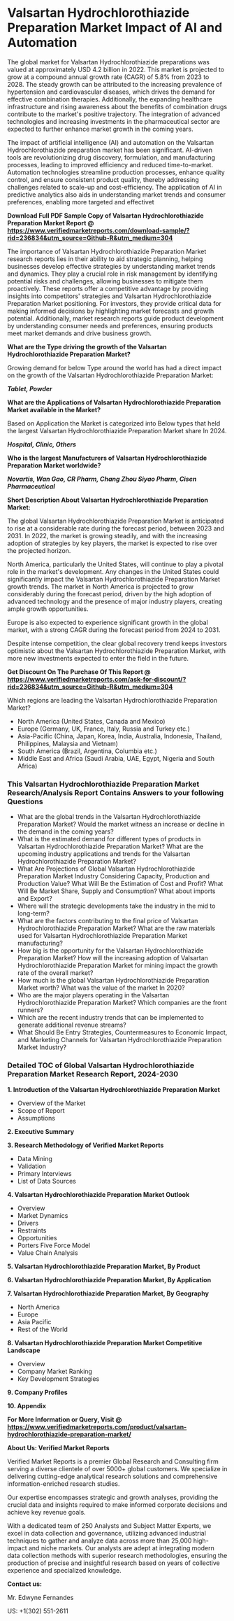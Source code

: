 <meta name="title" content="Global Valsartan Hydrochlorothiazide Preparation Market Impact of AI and Automation"><meta name="description" content="The global market for Valsartan Hydrochlorothiazide preparations was valued at approximately USD 4.2 billion in 2022. This market is projected to grow at a compound an"><meta name="title" content="Valsartan Hydrochlorothiazide Preparation Market Size, Share, Scope, Trends, Growth, Opportunities, Analysis, Forecast"><h1>Valsartan Hydrochlorothiazide Preparation Market Impact of AI and Automation</h1><p>The global market for Valsartan Hydrochlorothiazide preparations was valued at approximately USD 4.2 billion in 2022. This market is projected to grow at a compound annual growth rate (CAGR) of 5.8% from 2023 to 2028. The steady growth can be attributed to the increasing prevalence of hypertension and cardiovascular diseases, which drives the demand for effective combination therapies. Additionally, the expanding healthcare infrastructure and rising awareness about the benefits of combination drugs contribute to the market's positive trajectory. The integration of advanced technologies and increasing investments in the pharmaceutical sector are expected to further enhance market growth in the coming years.</p><p>The impact of artificial intelligence (AI) and automation on the Valsartan Hydrochlorothiazide preparation market has been significant. AI-driven tools are revolutionizing drug discovery, formulation, and manufacturing processes, leading to improved efficiency and reduced time-to-market. Automation technologies streamline production processes, enhance quality control, and ensure consistent product quality, thereby addressing challenges related to scale-up and cost-efficiency. The application of AI in predictive analytics also aids in understanding market trends and consumer preferences, enabling more targeted and effectivet</p><p id="" class=""><strong>Download Full PDF Sample Copy of Valsartan Hydrochlorothiazide Preparation Market Report @ <a href="https://www.verifiedmarketreports.com/download-sample/?rid=236834&utm_source=Github-R&utm_medium=304" target="_blank">https://www.verifiedmarketreports.com/download-sample/?rid=236834&utm_source=Github-R&utm_medium=304</a></strong></p><p>The importance of&nbsp;Valsartan Hydrochlorothiazide Preparation Market research reports lies in their ability to aid strategic planning, helping businesses develop effective strategies by understanding market trends and dynamics. They play a crucial role in risk management by identifying potential risks and challenges, allowing businesses to mitigate them proactively. These reports offer a competitive advantage by providing insights into competitors' strategies and Valsartan Hydrochlorothiazide Preparation Market positioning. For investors, they provide critical data for making informed decisions by highlighting market forecasts and growth potential. Additionally, market research reports guide product development by understanding consumer needs and preferences, ensuring products meet market demands and drive business growth.</p><p><strong>What are the&nbsp;Type driving the growth of the Valsartan Hydrochlorothiazide Preparation Market?</strong></p><p id="" class="">Growing demand for below Type around the world has had a direct impact on the growth of the Valsartan Hydrochlorothiazide Preparation Market:</p><em><strong>Tablet, Powder</strong></em></p><strong>What are the&nbsp;Applications&nbsp;of Valsartan Hydrochlorothiazide Preparation Market available in the Market?</strong></p><p id="" class="">Based on Application the Market is categorized into Below types that held the largest Valsartan Hydrochlorothiazide Preparation Market share In 2024.</p><em><strong>Hospital, Clinic, Others</strong></em></p><strong>Who is the largest Manufacturers of Valsartan Hydrochlorothiazide Preparation Market worldwide?</strong></p><p><em><strong>Novartis, Wan Gao, CR Pharm, Chang Zhou Siyao Pharm, Cisen Pharmaceutical</strong></em></p><p id="" class=""><strong>Short Description About Valsartan Hydrochlorothiazide Preparation Market:</strong></p><p>The global Valsartan Hydrochlorothiazide Preparation Market is anticipated to rise at a considerable rate during the forecast period, between 2023 and 2031. In 2022, the market is growing steadily, and with the increasing adoption of strategies by key players, the market is expected to rise over the projected horizon.</p><p>North America, particularly the United States, will continue to play a pivotal role in the market's development. Any changes in the United States could significantly impact the Valsartan Hydrochlorothiazide Preparation Market growth trends. The market in North America is projected to grow considerably during the forecast period, driven by the high adoption of advanced technology and the presence of major industry players, creating ample growth opportunities.</p><p>Europe is also expected to experience significant growth in the global market, with a strong CAGR during the forecast period from 2024 to 2031.</p><p>Despite intense competition, the clear global recovery trend keeps investors optimistic about the Valsartan Hydrochlorothiazide Preparation Market, with more new investments expected to enter the field in the future.</p><p id="" class=""><strong>Get Discount On The Purchase Of This Report @ <a href="https://www.verifiedmarketreports.com/ask-for-discount/?rid=236834&utm_source=Github-R&utm_medium=304" target="_blank">https://www.verifiedmarketreports.com/ask-for-discount/?rid=236834&utm_source=Github-R&utm_medium=304</a></strong></p>Which regions are leading the Valsartan Hydrochlorothiazide Preparation Market?</p><ul><li>North America (United States, Canada and Mexico)</li><li>Europe (Germany, UK, France, Italy, Russia and Turkey etc.)</li><li>Asia-Pacific (China, Japan, Korea, India, Australia, Indonesia, Thailand, Philippines, Malaysia and Vietnam)</li><li>South America (Brazil, Argentina, Columbia etc.)</li><li>Middle East and Africa (Saudi Arabia, UAE, Egypt, Nigeria and South Africa)</li></ul><h3 id="" class="">This Valsartan Hydrochlorothiazide Preparation Market Research/Analysis Report Contains Answers to your following Questions</h3><ul><li>What are the global trends in the Valsartan Hydrochlorothiazide Preparation Market? Would the market witness an increase or decline in the demand in the coming years?</li><li>What is the estimated demand for different types of products in Valsartan Hydrochlorothiazide Preparation Market? What are the upcoming industry applications and trends for the Valsartan Hydrochlorothiazide Preparation Market?</li><li>What Are Projections of Global Valsartan Hydrochlorothiazide Preparation Market Industry Considering Capacity, Production and Production Value? What Will Be the Estimation of Cost and Profit? What Will Be Market Share, Supply and Consumption? What about imports and Export?</li><li>Where will the strategic developments take the industry in the mid to long-term?</li><li>What are the factors contributing to the final price of Valsartan Hydrochlorothiazide Preparation Market? What are the raw materials used for Valsartan Hydrochlorothiazide Preparation Market manufacturing?</li><li>How big is the opportunity for the Valsartan Hydrochlorothiazide Preparation Market? How will the increasing adoption of Valsartan Hydrochlorothiazide Preparation Market for mining impact the growth rate of the overall market?</li><li>How much is the global Valsartan Hydrochlorothiazide Preparation Market worth? What was the value of the market In 2020?</li><li>Who are the major players operating in the Valsartan Hydrochlorothiazide Preparation Market? Which companies are the front runners?</li><li>Which are the recent industry trends that can be implemented to generate additional revenue streams?</li><li>What Should Be Entry Strategies, Countermeasures to Economic Impact, and Marketing Channels for Valsartan Hydrochlorothiazide Preparation Market Industry?</li></ul><h3 id="" class="">Detailed TOC of Global Valsartan Hydrochlorothiazide Preparation Market Research Report, 2024-2030</h3><p id="" class=""><strong>1. Introduction of the Valsartan Hydrochlorothiazide Preparation Market</strong></p><ul><li>Overview of the Market</li><li>Scope of Report</li><li>Assumptions</li></ul><p id="" class=""><strong>2. Executive Summary</strong></p><p id="" class=""><strong>3. Research Methodology of Verified Market Reports</strong></p><ul><li>Data Mining</li><li>Validation</li><li>Primary Interviews</li><li>List of Data Sources</li></ul><p id="" class=""><strong>4. Valsartan Hydrochlorothiazide Preparation Market Outlook</strong></p><ul><li>Overview</li><li>Market Dynamics</li><li>Drivers</li><li>Restraints</li><li>Opportunities</li><li>Porters Five Force Model</li><li>Value Chain Analysis</li></ul><p id="" class=""><strong>5. Valsartan Hydrochlorothiazide Preparation Market, By Product</strong></p><p id="" class=""><strong>6. Valsartan Hydrochlorothiazide Preparation Market, By Application</strong></p><p id="" class=""><strong>7. Valsartan Hydrochlorothiazide Preparation Market, By Geography</strong></p><ul><li>North America</li><li>Europe</li><li>Asia Pacific</li><li>Rest of the World</li></ul><p id="" class=""><strong>8. Valsartan Hydrochlorothiazide Preparation Market Competitive Landscape</strong></p><ul><li>Overview</li><li>Company Market Ranking</li><li>Key Development Strategies</li></ul><p id="" class=""><strong>9. Company Profiles</strong></p><p id="" class=""><strong>10. Appendix</strong></p><p id="" class=""><strong>For More Information or Query, Visit @ <a href="https://www.verifiedmarketreports.com/product/valsartan-hydrochlorothiazide-preparation-market/" target="_blank">https://www.verifiedmarketreports.com/product/valsartan-hydrochlorothiazide-preparation-market/</a></strong></p><p id="" class=""><strong>About Us: Verified Market Reports</strong></p><p id="" class="">Verified Market Reports is a premier Global Research and Consulting firm serving a diverse clientele of over 5000+ global customers. We specialize in delivering cutting-edge analytical research solutions and comprehensive information-enriched research studies.</p><p id="" class="">Our expertise encompasses strategic and growth analyses, providing the crucial data and insights required to make informed corporate decisions and achieve key revenue goals.</p><p id="" class="">With a dedicated team of 250 Analysts and Subject Matter Experts, we excel in data collection and governance, utilizing advanced industrial techniques to gather and analyze data across more than 25,000 high-impact and niche markets. Our analysts are adept at integrating modern data collection methods with superior research methodologies, ensuring the production of precise and insightful research based on years of collective experience and specialized knowledge.</p><p id="" class=""><strong>Contact us:</strong></p><p id="" class="">Mr. Edwyne Fernandes</p><p id="" class="">US: +1(302) 551-2611</p>